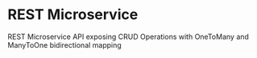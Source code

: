# REST Microservice
REST Microservice API exposing CRUD Operations with OneToMany and ManyToOne bidirectional mapping
